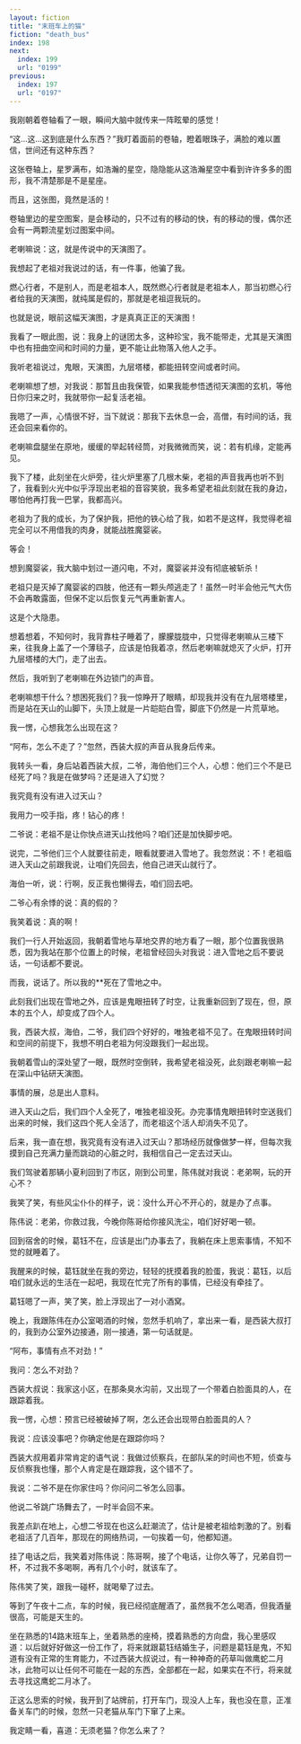 ```yaml
---
layout: fiction
title: "末班车上的猫"
fiction: "death_bus"
index: 198
next:
  index: 199
  url: "0199"
previous:
  index: 197
  url: "0197"
---
```

我刚朝着卷轴看了一眼，瞬间大脑中就传来一阵眩晕的感觉！

“这...这...这到底是什么东西？”我盯着面前的卷轴，瞪着眼珠子，满脸的难以置信，世间还有这种东西？

这张卷轴上，星罗满布，如浩瀚的星空，隐隐能从这浩瀚星空中看到许许多多的图形，我不清楚那是不是星座。

而且，这张图，竟然是活的！

卷轴里边的星空图案，是会移动的，只不过有的移动的快，有的移动的慢，偶尔还会有一两颗流星划过图案中间。

老喇嘛说：这，就是传说中的天演图了。

我想起了老祖对我说过的话，有一件事，他骗了我。

燃心行者，不是别人，而是老祖本人，既然燃心行者就是老祖本人，那当初燃心行者给我的天演图，就纯属是假的，那就是老祖逗我玩的。

也就是说，眼前这幅天演图，才是真真正正的天演图！

我看了一眼此图，说：我身上的谜团太多，这种珍宝，我不能带走，尤其是天演图中也有扭曲空间和时间的力量，更不能让此物落入他人之手。

我听老祖说过，鬼眼，天演图，九层塔楼，都能扭转空间或者时间。

老喇嘛想了想，对我说：那暂且由我保管，如果我能参悟透彻天演图的玄机，等他日你归来之时，我就带你一起复活老祖。

我嗯了一声，心情很不好，当下就说：那我下去休息一会，高僧，有时间的话，我还会回来看你的。

老喇嘛盘腿坐在原地，缓缓的举起转经筒，对我微微而笑，说：若有机缘，定能再见。

我下了楼，此刻坐在火炉旁，往火炉里塞了几根木柴，老祖的声音我再也听不到了，我看到火光中似乎浮现出老祖的音容笑貌，我多希望老祖此刻就在我的身边，哪怕他再打我一巴掌，我都高兴。

老祖为了我的成长，为了保护我，把他的铁心给了我，如若不是这样，我觉得老祖完全可以不用借我的肉身，就能战胜魔婴裟。

等会！

想到魔婴裟，我大脑中划过一道闪电，不对，魔婴裟并没有彻底被斩杀！

老祖只是灭掉了魔婴裟的四肢，他还有一颗头颅逃走了！虽然一时半会他元气大伤不会再敢露面，但保不定以后恢复元气再重新害人。

这是个大隐患。

想着想着，不知何时，我背靠柱子睡着了，朦朦胧胧中，只觉得老喇嘛从三楼下来，往我身上盖了一个薄毯子，应该是怕我着凉，然后老喇嘛就熄灭了火炉，打开九层塔楼的大门，走了出去。

然后，我听到了老喇嘛在外边锁门的声音。

老喇嘛想干什么？想困死我们？我一惊睁开了眼睛，却现我并没有在九层塔楼里，而是站在天山的山脚下，头顶上就是一片皑皑白雪，脚底下仍然是一片荒草地。

我一愣，心想我怎么出现在这？

“阿布，怎么不走了？”忽然，西装大叔的声音从我身后传来。

我转头一看，身后站着西装大叔，二爷，海伯他们三个人，心想：他们三个不是已经死了吗？我是在做梦吗？还是进入了幻觉？

我究竟有没有进入过天山？

我用力一咬手指，疼！钻心的疼！

二爷说：老祖不是让你快点进天山找他吗？咱们还是加快脚步吧。

说完，二爷他们三个人就要往前走，眼看就要进入雪地了。我忽然说：不！老祖临进入天山之前跟我说，让咱们先回去，他自己进天山就行了。

海伯一听，说：行啊，反正我也懒得去，咱们回去吧。

二爷心有余悸的说：真的假的？

我笑着说：真的啊！

我们一行人开始返回，我朝着雪地与草地交界的地方看了一眼，那个位置我很熟悉，因为我站在那个位置上的时候，老祖曾经回头对我说：进入雪地之后不要说话，一句话都不要说。

而我，说话了。所以我的**死在了雪地之中。

此刻我们出现在雪地之外，应该是鬼眼扭转了时空，让我重新回到了现在，但，原本的五个人，却变成了四个人。

我，西装大叔，海伯，二爷，我们四个好好的，唯独老祖不见了。在鬼眼扭转时间和空间的前提下，我想不明白老祖为何没跟我们一起出现。

我朝着雪山的深处望了一眼，既然时空倒转，我希望老祖没死，此刻跟老喇嘛一起在深山中钻研天演图。

事情的展，总是出人意料。

进入天山之后，我们四个人全死了，唯独老祖没死。办完事情鬼眼扭转时空送我们出来的时候，我们这四个死人全活了，而老祖这个活人却消失不见了。

后来，我一直在想，我究竟有没有进入过天山？那场经历就像做梦一样，但每次我摸到自己充满力量而跳动的心脏之时，我相信自己一定去过天山。

我们驾驶着那辆小夏利回到了市区，刚到公司里，陈伟就对我说：老弟啊，玩的开心不？

我笑了笑，有些风尘仆仆的样子，说：没什么开心不开心的，就是办了点事。

陈伟说：老弟，你救过我，今晚你陈哥给你接风洗尘，咱们好好喝一顿。

回到宿舍的时候，葛钰不在，应该是出门办事去了，我躺在床上思索事情，不知不觉的就睡着了。

我醒来的时候，葛钰就坐在我的旁边，轻轻的抚摸着我的脸蛋，我说：葛钰，以后咱们就永远的生活在一起吧，我现在忙完了所有的事情，已经没有牵挂了。

葛钰嗯了一声，笑了笑，脸上浮现出了一对小酒窝。

晚上，我跟陈伟在办公室喝酒的时候，忽然手机响了，拿出来一看，是西装大叔打的，我到办公室外边接通，刚一接通，第一句话就是。

“阿布，事情有点不对劲！”

我问：怎么不对劲？

西装大叔说：我家这小区，在那条臭水沟前，又出现了一个带着白脸面具的人，在跟踪着我。

我一愣，心想：预言已经被破掉了啊，怎么还会出现带白脸面具的人？

我说：应该没事吧？你确定他是在跟踪你吗？

西装大叔用着非常肯定的语气说：我做过侦察兵，在部队呆的时间也不短，侦查与反侦察我也懂，那个人肯定是在跟踪我，这个错不了。

我说：二爷不是在你家住吗？你问问二爷怎么回事。

他说二爷跳广场舞去了，一时半会回不来。

我差点趴在地上，心想二爷现在也这么赶潮流了，估计是被老祖给刺激的了。别看老祖活了几百年，那现在的网络热词，一句挨着一句，他都知道。

挂了电话之后，我笑着对陈伟说：陈哥啊，接了个电话，让你久等了，兄弟自罚一杯，不过我不多喝啊，再有几个小时，就该车了。

陈伟笑了笑，跟我一碰杯，就喝晕了过去。

等到了午夜十二点，车的时候，我已经彻底醒酒了，虽然我不怎么喝酒，但我酒量很高，可能是天生的。

坐在熟悉的14路末班车上，坐着熟悉的座椅，摸着熟悉的方向盘，我心里感叹道：以后就好好做这一份工作了，将来就跟葛钰结婚生子，问题是葛钰是鬼，不知道有没有正常的生育能力，不过西装大叔说过，有一种神奇的药草叫做鹰蛇二月冰，此物可以让任何不可能在一起的东西，全部都在一起，如果实在不行，将来就去寻找这鹰蛇二月冰了。

正这么思索的时候，我开到了站牌前，打开车门，现没人上车，我也没在意，正准备关车门的时候，忽然一只老猫从车门下窜了上来。

我定睛一看，喜道：无须老猫？你怎么来了？